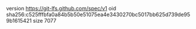 version https://git-lfs.github.com/spec/v1
oid sha256:c525fffbfa0a84b5b50e51075ea4e3430270bc5017bb625d739de959b1615421
size 7077
